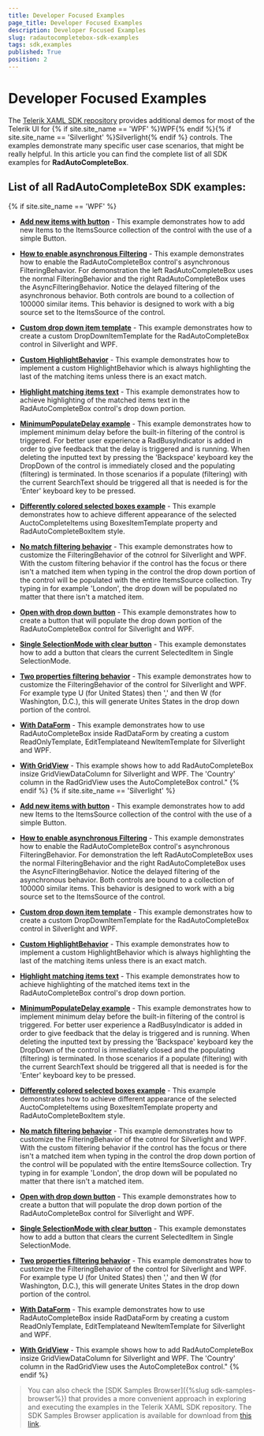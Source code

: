 ```yaml
---
title: Developer Focused Examples
page_title: Developer Focused Examples
description: Developer Focused Examples
slug: radautocompletebox-sdk-examples
tags: sdk,examples
published: True
position: 2
---
```


# Developer Focused Examples

The [Telerik XAML SDK repository](https://github.com/telerik/xaml-sdk/tree/master/) provides additional demos for most of the Telerik UI for {% if site.site_name == 'WPF' %}WPF{% endif %}{% if site.site_name == 'Silverlight' %}Silverlight{% endif %} controls. The examples demonstrate many specific user case scenarios, that might be really helpful. In this article you can find the complete list of all SDK examples for __RadAutoCompleteBox__.

## List of all RadAutoCompleteBox SDK examples:

{% if site.site_name == 'WPF' %}

* __[Add new items with button](https://github.com/telerik/xaml-sdk/tree/master/AutoCompleteBox/AddNewItemsWithButton)__ - This example demonstrates how to add new Items to the ItemsSource collection of the control with the use of a simple Button.
* __[How to enable asynchronous Filtering](https://github.com/telerik/xaml-sdk/tree/master/AutoCompleteBox/AsynchronousFiltering)__ - 
This example demonstrates how to enable the RadAutoCompleteBox control's asynchronous FilteringBehavior. For demonstration the left RadAutoCompleteBox uses the normal FilteringBehavior and the right RadAutoCompleteBox uses the AsyncFilteringBehavior. Notice the delayed filtering of the asynchronous behavior. Both controls are bound to a collection of 100000 similar items. This behavior is designed to work with a big source set to the ItemsSource of the control.
* __[Custom drop down item template](https://github.com/telerik/xaml-sdk/tree/master/AutoCompleteBox/CustomDropDownItemTemplate)__ - This example demonstrates how to create a custom DropDownItemTemplate for the RadAutoCompleteBox control in Silverlight and WPF.
* __[Custom HighlightBehavior](https://github.com/telerik/xaml-sdk/tree/master/AutoCompleteBox/CustomHighlightBehavior)__ - 
This example demonstrates how to implement a custom HighlightBehavior which is always highlighting the last of the matching items unless there is an exact match.
* __[Highlight matching items text](https://github.com/telerik/xaml-sdk/tree/master/AutoCompleteBox/HighlightMatchingItemsText_WPF)__ - This example demonstrates how to achieve highlighting of the matched items text in the RadAutoCompleteBox control's drop down portion.
* __[MinimumPopulateDelay example](https://github.com/telerik/xaml-sdk/tree/master/AutoCompleteBox/MinimumPopulateDelay)__ - 
This example demonstrates how to implement minimum delay before the built-in filtering of the control is triggered. For better user experience a RadBusyIndicator is added in order to give feedback that the delay is triggered and is running.
When deleting the inputted text by pressing the 'Backspace' keyboard key the DropDown of the control is immediately closed and the populating (filtering) is terminated. In those scenarios if a populate (filtering) with the current SearchText should be triggered all that is needed is for the 'Enter' keyboard key to be pressed.
* __[Differently colored selected boxes example](https://github.com/telerik/xaml-sdk/tree/master/AutoCompleteBox/MultiColorBoxesItems)__ - This example demonstrates how to achieve different appearance of the selected AuctoCompleteItems using BoxesItemTemplate property and RadAutoCompleteBoxItem style.
* __[No match filtering behavior](https://github.com/telerik/xaml-sdk/tree/master/AutoCompleteBox/NoMatchFilteringBehavior)__ - This example demonstrates how to customize the FilteringBehavior of the cotnrol for Silverlight and WPF. With the custom filtering behavior if the control has the focus or there isn't a matched item when typing in the control  the drop down portion of the control will be populated with the entire ItemsSource collection. Try typing in for example  'London', the drop down will be populated no matter that there isn't a matched item.
* __[Open with drop down button](https://github.com/telerik/xaml-sdk/tree/master/AutoCompleteBox/OpenWithDropDownButton)__ - This example demonstrates how to create a button that will populate the drop down portion of the RadAutoCompleteBox control for Silverlight and WPF.
* __[Single SelectionMode with clear button](https://github.com/telerik/xaml-sdk/tree/master/AutoCompleteBox/SingleSelectionModeWithClearButton)__ - 
This example demonstates how to add a button that clears the current SelectedItem in Single SelectionMode.
* __[Two properties filtering behavior](https://github.com/telerik/xaml-sdk/tree/master/AutoCompleteBox/TwoPropertiesFilteringBehavior)__ - This example demonstrates how to customize the FilteringBehavior of the control for Silverlight and WPF. For example type U (for United States) then ',' and then W (for Washington, D.C.), this will generate  Unites States in the drop down portion of the control.
* __[With DataForm](https://github.com/telerik/xaml-sdk/tree/master/AutoCompleteBox/WithDataForm)__ - This example demonstrates how to use RadAutoCompleteBox inside RadDataForm by creating a custom ReadOnlyTemplate, EditTemplateand NewItemTemplate for Silverlight and WPF.
* __[With GridView](https://github.com/telerik/xaml-sdk/tree/master/AutoCompleteBox/WithGridView)__ - This example shows how to add RadAutoCompleteBox insize GridViewDataColumn for Silverlight and WPF. The 'Country' column in the RadGridView uses the AutoCompleteBox control."
{% endif %}
{% if site.site_name == 'Silverlight' %}
* __[Add new items with button](https://github.com/telerik/xaml-sdk/tree/master/AutoCompleteBox/AddNewItemsWithButton)__ - This example demonstrates how to add new Items to the ItemsSource collection of the control with the use of a simple Button.
* __[How to enable asynchronous Filtering](https://github.com/telerik/xaml-sdk/tree/master/AutoCompleteBox/AsynchronousFiltering)__ - 
This example demonstrates how to enable the RadAutoCompleteBox control's asynchronous FilteringBehavior. For demonstration the left RadAutoCompleteBox uses the normal FilteringBehavior and the right RadAutoCompleteBox uses the AsyncFilteringBehavior. Notice the delayed filtering of the asynchronous behavior. Both controls are bound to a collection of 100000 similar items. This behavior is designed to work with a big source set to the ItemsSource of the control.
* __[Custom drop down item template](https://github.com/telerik/xaml-sdk/tree/master/AutoCompleteBox/CustomDropDownItemTemplate)__ - This example demonstrates how to create a custom DropDownItemTemplate for the RadAutoCompleteBox control in Silverlight and WPF.
* __[Custom HighlightBehavior](https://github.com/telerik/xaml-sdk/tree/master/AutoCompleteBox/CustomHighlightBehavior)__ - 
This example demonstrates how to implement a custom HighlightBehavior which is always highlighting the last of the matching items unless there is an exact match.
* __[Highlight matching items text](https://github.com/telerik/xaml-sdk/tree/master/AutoCompleteBox/HighlightMatchingItemsText_SL)__ - This example demonstrates how to achieve highlighting of the matched items text in the RadAutoCompleteBox control's drop down portion.
* __[MinimumPopulateDelay example](https://github.com/telerik/xaml-sdk/tree/master/AutoCompleteBox/MinimumPopulateDelay)__ - 
This example demonstrates how to implement minimum delay before the built-in filtering of the control is triggered. For better user experience a RadBusyIndicator is added in order to give feedback that the delay is triggered and is running.
When deleting the inputted text by pressing the 'Backspace' keyboard key the DropDown of the control is immediately closed and the populating (filtering) is terminated. In those scenarios if a populate (filtering) with the current SearchText should be triggered all that is needed is for the 'Enter' keyboard key to be pressed.
* __[Differently colored selected boxes example](https://github.com/telerik/xaml-sdk/tree/master/AutoCompleteBox/MultiColorBoxesItems)__ - 
This example demonstrates how to achieve different appearance of the selected AuctoCompleteItems using BoxesItemTemplate property and RadAutoCompleteBoxItem style.

* __[No match filtering behavior](https://github.com/telerik/xaml-sdk/tree/master/AutoCompleteBox/NoMatchFilteringBehavior)__ - This example demonstrates how to customize the FilteringBehavior of the cotnrol for Silverlight and WPF. With the custom filtering behavior if the control has the focus or there isn't a matched item when typing in the control  the drop down portion of the control will be populated with the entire ItemsSource collection. Try typing in for example  'London', the drop down will be populated no matter that there isn't a matched item.
* __[Open with drop down button](https://github.com/telerik/xaml-sdk/tree/master/AutoCompleteBox/OpenWithDropDownButton)__ - This example demonstrates how to create a button that will populate the drop down portion of the RadAutoCompleteBox control for Silverlight and WPF.
* __[Single SelectionMode with clear button](https://github.com/telerik/xaml-sdk/tree/master/AutoCompleteBox/SingleSelectionModeWithClearButton)__ - 
This example demonstates how to add a button that clears the current SelectedItem in Single SelectionMode.
* __[Two properties filtering behavior](https://github.com/telerik/xaml-sdk/tree/master/AutoCompleteBox/TwoPropertiesFilteringBehavior)__ - This example demonstrates how to customize the FilteringBehavior of the control for Silverlight and WPF. For example type U (for United States) then ',' and then W (for Washington, D.C.), this will generate  Unites States in the drop down portion of the control.
* __[With DataForm](https://github.com/telerik/xaml-sdk/tree/master/AutoCompleteBox/WithDataForm)__ - This example demonstrates how to use RadAutoCompleteBox inside RadDataForm by creating a custom ReadOnlyTemplate, EditTemplateand NewItemTemplate for Silverlight and WPF.
* __[With GridView](https://github.com/telerik/xaml-sdk/tree/master/AutoCompleteBox/WithGridView)__ - This example shows how to add RadAutoCompleteBox insize GridViewDataColumn for Silverlight and WPF. The 'Country' column in the RadGridView uses the AutoCompleteBox control."
{% endif %}

>You can also check the [SDK Samples Browser]({%slug sdk-samples-browser%}) that provides a more convenient approach in exploring and executing the examples in the Telerik XAML SDK repository. The SDK Samples Browser application is available for download from [this link](http://demos.telerik.com/xaml-sdkbrowser/).
